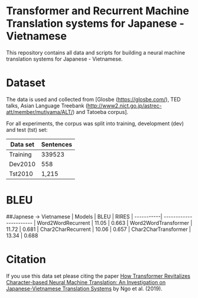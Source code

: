 # Transformer and Recurrent Machine Translation systems for Japanese - Vietnamese 
This repository contains all data and scripts for building a neural
machine translation systems for Japanese - Vietnamese.

# Dataset

The data is used and collected from [Glosbe (https://glosbe.com/), TED talks, Asian Language Treebank (http://www2.nict.go.jp/astrec-att/member/mutiyama/ALT/) and Tatoeba corpus].

For all experiments, the corpus was split into training, development (dev) and test (tst) set:

| Data set    | Sentences 
| ----------- | --------- 
| Training    | 339523
| Dev2010     | 558
| Tst2010     | 1,215

# BLEU 
##Japnese -> Vietnamese 
| Models     | BLEU | RIRES 
| -----------| -----------------------
| Word2WordRecurrent |  11.05 | 0.663
| Word2WordTransformer |  11.72  | 0.681
| Char2CharRecurrent   |  10.06  | 0.657
| Char2CharTransformer |  13.34  | 0.688 

# Citation

If you use this data set please  citing the paper
[How Transformer Revitalizes Character-based Neural Machine Translation: An Investigation on Japanese-Vietnamese Translation Systems](https://arxiv.org/abs/1910.02238)
by Ngo et al. (2019).


